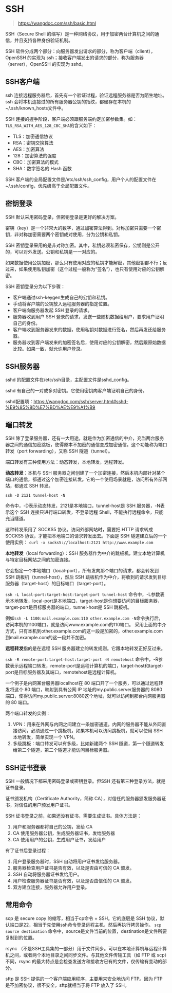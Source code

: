 # SSH

> <https://wangdoc.com/ssh/basic.html>

SSH（Secure Shell 的缩写）是一种网络协议，用于加密两台计算机之间的通信，并且支持各种身份验证机制。

SSH 软件分成两个部分：向服务器发出请求的部分，称为客户端（client），OpenSSH 的实现为 ssh；接收客户端发出的请求的部分，称为服务器（server），OpenSSH 的实现为 sshd。

## SSH客户端

ssh 连接远程服务器后，首先有一个验证过程，验证远程服务器是否为陌生地址。ssh 会将本机连接过的所有服务器公钥的指纹，都储存在本机的~/.ssh/known_hosts文件中。

SSH 连接的握手阶段，客户端必须跟服务端约定加密参数集。如：
`TLS_RSA_WITH_AES_128_CBC_SHA`的含义如下：

- TLS：加密通信协议
- RSA：密钥交换算法
- AES：加密算法
- 128：加密算法的强度
- CBC：加密算法的模式
- SHA：数字签名的 Hash 函数

SSH 客户端的全局配置文件是/etc/ssh/ssh_config，用户个人的配置文件在~/.ssh/config，优先级高于全局配置文件。

## 密钥登录

SSH 默认采用密码登录，但密钥登录是更好的解决方案。

密钥（key）是一个非常大的数字，通过加密算法得到。对称加密只需要一个密钥，非对称加密需要两个密钥成对使用，分为公钥和私钥。

SSH 密钥登录采用的是非对称加密。其中，私钥必须私密保存，公钥则是公开的，可以对外发送。公钥和私钥是一一对应的。

如果数据使用公钥加密，那么只有使用对应的私钥才能解密，其他密钥都不行；反过来，如果使用私钥加密（这个过程一般称为“签名”），也只有使用对应的公钥解密。

SSH 密钥登录分为以下步骤：

- 客户端通过ssh-keygen生成自己的公钥和私钥。
- 手动将客户端的公钥放入远程服务器的指定位置。
- 客户端向服务器发起 SSH 登录的请求。
- 服务器收到用户 SSH 登录的请求，发送一些随机数据给用户，要求用户证明自己的身份。
- 客户端收到服务器发来的数据，使用私钥对数据进行签名，然后再发还给服务器。
- 服务器收到客户端发来的加密签名后，使用对应的公钥解密，然后跟原始数据比较。如果一致，就允许用户登录。

## SSH服务器

sshd 的配置文件在/etc/ssh目录，主配置文件是sshd_config。

sshd 有自己的一对或多对密钥。它使用密钥向客户端证明自己的身份。

sshd配置项：<https://wangdoc.com/ssh/server.html#sshd-%E9%85%8D%E7%BD%AE%E9%A1%B9>

## 端口转发

SSH 除了登录服务器，还有一大用途，就是作为加密通信的中介，充当两台服务器之间的通信加密跳板，使得原本不加密的通信变成加密通信。这个功能称为端口转发（port forwarding），又称 SSH 隧道（tunnel）。

端口转发有三种使用方法：动态转发，本地转发，远程转发。

**动态转发**：本机与 SSH 服务器之间创建了一个加密连接，然后本机内部针对某个端口的通信，都通过这个加密连接转发。它的一个使用场景就是，访问所有外部网站，都通过 SSH 转发。

`ssh -D 2121 tunnel-host -N`

命令中，-D表示动态转发，2121是本地端口，tunnel-host是 SSH 服务器，-N表示这个 SSH 连接只进行端口转发，不登录远程 Shell，不能执行远程命令，只能充当隧道。

这种转发采用了 SOCKS5 协议。访问外部网站时，需要把 HTTP 请求转成 SOCKS5 协议，才能把本地端口的请求转发出去。下面是 SSH 隧道建立后的一个使用实例：
`curl -x socks5://localhost:2121 http://www.example.com`

**本地转发**（local forwarding）：SSH 服务器作为中介的跳板机，建立本地计算机与特定目标网站之间的加密连接。

它会指定一个本地端口（local-port），所有发向那个端口的请求，都会转发到 SSH 跳板机（tunnel-host），然后 SSH 跳板机作为中介，将收到的请求发到目标服务器（target-host）的目标端口（target-port）。

`ssh -L local-port:target-host:target-port tunnel-host`
命令中，-L参数表示本地转发，local-port是本地端口，target-host是你想要访问的目标服务器，target-port是目标服务器的端口，tunnel-host是 SSH 跳板机。

例如`ssh -L 1100:mail.example.com:110 other.example.com -N`命令执行后，访问本机的1100端口，就是访问www.example.com的110端口。
采用上面的中介方式，只有本机到other.example.com的这一段是加密的，other.example.com到mail.example.com的这一段并不加密。

**远程转发**指的是在远程 SSH 服务器建立的转发规则。它跟本地转发正好反过来。

`ssh -R remote-port:target-host:target-port -N remotehost`
命令中，-R参数表示远程端口转发，remote-port是远程计算机的端口，target-host和target-port是目标服务器及其端口，remotehost是远程计算机。

一个例子是内网某台服务器localhost在 80 端口开了一个服务，可以通过远程转发将这个 80 端口，映射到具有公网 IP 地址的my.public.server服务器的 8080 端口，使得访问my.public.server:8080这个地址，就可以访问到那台内网服务器的 80 端口。

两个端口转发的实例：

1. VPN：用来在外网与内网之间建立一条加密通道。内网的服务器不能从外网直接访问，必须通过一个跳板机，如果本机可以访问跳板机，就可以使用 SSH 本地转发，简单实现一个 VPN。
2. 多级跳板：端口转发可以有多级，比如新建两个 SSH 隧道，第一个隧道转发给第二个隧道，第二个隧道才能访问目标服务器。

## SSH证书登录

SSH 一般情况下都采用密码登录或密钥登录。但SSH 还有第三种登录方法，就是证书登录。

证书颁发机构（Certificate Authority，简称 CA），对信任的服务器颁发服务器证书，对信任的用户颁发用户证书。

SSH 证书登录之前，如果还没有证书，需要生成证书。具体方法是：

1. 用户和服务器都将自己的公钥，发给 CA
2. CA 使用服务器公钥，生成服务器证书，发给服务器
3. CA 使用用户的公钥，生成用户证书，发给用户

有了证书后登录过程：

1. 用户登录服务器时，SSH 自动将用户证书发给服务器。
2. 服务器检查用户证书是否有效，以及是否由可信的 CA 颁发。
3. SSH 自动将服务器证书发给用户。
4. 用户检查服务器证书是否有效，以及是否由信任的 CA 颁发。
5. 双方建立连接，服务器允许用户登录。

## 常用命令

scp 是 secure copy 的缩写，相当于cp命令 + SSH。它的底层是 SSH 协议，默认端口是22，相当于先使用ssh命令登录远程主机，然后再执行拷贝操作。
`scp source destination` 命令中，source是文件当前的位置，destination是文件所要复制到的位置。

rsync （不是SSH工具集的一部分）用于文件同步。可以在本地计算机与远程计算机之间，或者两个本地目录之间同步文件。与其他文件传输工具（如 FTP 或 scp）不同，rsync 的最大特点是会检查发送方和接收方已有的文件，仅传输有变动的部分。

sftp 是 SSH 提供的一个客户端应用程序，主要用来安全地访问 FTP。因为 FTP 是不加密协议，很不安全，sftp就相当于将 FTP 放入了 SSH。
